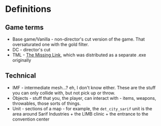 # Definitions

## Game terms

* Base game/Vanilla - non-director's cut version of the game. That oversaturated one with the gold filter.
* DC - director's cut
* TML - [The Missing Link](https://www.youtube.com/watch?v=ymtCllSsfcg), which was distributed as a separate .exe originally

## Technical

* IMF - intermediate mesh...? eh, I don't know either. These are the stuff you can only collide with, but not pick up or throw.
* Objects - stuff that you, the player, can interact with - items, weapons, throwables, those sorts of things.
* Unit - sections of a map - for example, the `det_city_sarif` unit is the area around Sarif Industries + the LIMB clinic + the entrance to the convention center
